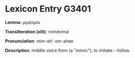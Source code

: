 # Lexicon Entry G3401

**Lemma**: μιμέομαι

**Transliteration (xlit)**: miméomai

**Pronunciation**: mim-eh'-om-ahee

**Description**:
middle voice from  (a "mimic"); to imitate:--follow.
